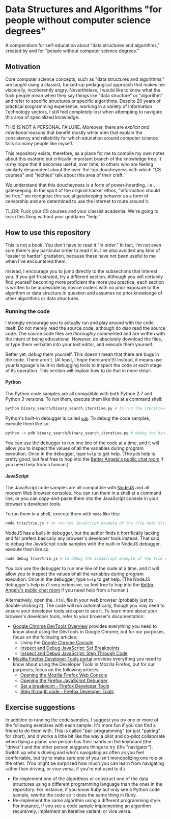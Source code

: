 # Data Structures and Algorithms "for people without computer science degrees"

A compendium for self-education about "data structures and algorithms," created by and for "people without computer science degrees."

## Motivation

Core computer science concepts, such as "data structures and algorithms," are taught using a classist, fucked-up pedagogical approach that makes me viscerally, incoherently angry. Nevertheless, I would like to know what the fuck people mean when they say things like "data structure" or "algorithm" and refer to specific structures or specific algorithms. Despite 20 years of practical programming experience, working in a variety of Information Technology sectors, I still feel completely lost when attempting to navigate this area of specialized knowledge.

THIS IS NOT A PERSONAL FAILURE. Moreover, there are *explicit and intentional* reasons that benefit mostly white men that explain the consistency and reliability for which education around computer science fails so many people like myself.

This repository exists, therefore, as a place for me to compile my own notes about this esoteric but critically important branch of the knowledge tree. It is my hope that it becomes useful, over time, to others who are feeling similarly despondent about the over-the-top doucheyness with which "CS courses" and "techies" talk about this area of their craft.

We understand that this doucheyness is a form of power-hoarding, i.e., gatekeeping. In the spirit of the original hacker ethos, "information should be free," we recognize this social gatekeeping behavior as a form of censorship and are determined to use the Internet to route around it.

TL;DR: Fuck your CS courses and your classist academia. We're going to learn this thing without your goddamn "help."

## How to use this repository

This is not a book. You don't have to read it "in order." In fact, I'm not even sure there's any particular order to read it in. I've also avoided any kind of "easier to harder" gradation, because these have not been useful to me when I've encountered them.

Instead, I encourage you to jump directly to the subsections that interest you. If you get frustrated, try a different section. Although you will certainly find yourself becoming more proficient the more you practice, each section is written to be accessible by novice coders with no prior exposure to the algorithm or data structure in question and assumes no prior knowledge of other algorithms or data structures.

### Running the code

I strongly encourage you to actually run and play around with the code itself. Do not merely read the source code, although do *also* read the source code. The source code files are *thoroughly* commented and are written with the intent of being educational. However, do absolutely download the files, or type them verbatim into your text editor, and execute them yourself.

Better yet, *debug* them yourself. This doesn't mean that there are bugs in the code. There aren't. (At least, I hope there aren't!) Instead, it means use your language's built-in debugging tools to inspect the code at each stage of its operation. This section will explain how to do that in more detail.

#### Python

The Python code samples are all compatible with both Python 2.7 and Python 3 versions. To run them, execute them like this at a command shell:

```sh
python binary_search/binary_search_iterative.py # to run the iterative implementation of the binary search algorithm example
```

Python's built-in debugger is called [`pdb`](https://docs.python.org/3/library/pdb.html). To debug the code samples, execute them like so:

```sh
python -m pdb binary_search/binary_search_iterative.py # debug the binary_search_iterative.py example
```

You can use the debugger to run one line of the code at a time, and it will allow you to inspect the values of all the variables during program execution. Once in the debugger, type `help` to get help. (The `pdb` help is pretty good, but feel free to hop into the [Better Angels's public chat room](https://gitter.im/betterangels/better-angels) if you need help from a human.)

#### JavaScript

The JavaScript code samples are all compatible with [NodeJS](https://nodejs.org/) and all modern Web browser consoles. You can run them in a shell at a command line, or you can copy-and-paste them into the JavaScript console in your browser's developer tools.

To run them in a shell, execute them with `node` like this:

```sh
node trie/trie.js # to run the JavaScript example of the trie data structure
```

NodeJS has a built-in debugger, but the author finds it horrifically lacking and far prefers basically any browser's developer tools instead. That said, to debug the JavaScript code samples with the built-in NodeJS debugger, execute them like so:

```sh
node debug trie/trie.js # to debug the JavaScript example of the trie data structure
```

You can use the debugger to run one line of the code at a time, and it will allow you to inspect the values of all the variables during program execution. Once in the debugger, type `help` to get help. (The NodeJS debugger's help isn't very extensive, so feel free to hop into the [Better Angels's public chat room](https://gitter.im/betterangels/better-angels) if you need help from a human.)

Alternatively, open the `.html` file in your web browser (probably just by double-clicking it). The code will run automatically, though you may need to ensure your developer tools are open to see it. To learn more about your browser's developer tools, refer to your browser's documentation:

* [Google Chrome DevTools Overview](https://developers.google.com/web/tools/chrome-devtools/) provides everything you need to know about using the DevTools in Google Chrome, but for our purposes, focus on the following articles:
  * Using the [Google Chrome Console](https://developers.google.com/web/tools/chrome-devtools/console/)
  * [Inspect and Debug JavaScript: Set Breakpoints](https://developers.google.com/web/tools/chrome-devtools/javascript/add-breakpoints)
  * [Inspect and Debug JavaScript: Step Through Code](https://developers.google.com/web/tools/chrome-devtools/javascript/step-code)
* [Mozilla Firefox Developer Tools portal](https://developer.mozilla.org/en-US/docs/Tools) provides everything you need to know about using the Developer Tools in Mozilla Firefox, but for our purposes, focus on the following articles:
  * [Opening the Mozilla Firefox Web Console](https://developer.mozilla.org/en-US/docs/Tools/Web_Console/Opening_the_Web_Console)
  * [Opening the Firefox JavaScript Debugger](https://developer.mozilla.org/en-US/docs/Tools/Debugger/How_to/Open_the_debugger)
  * [Set a breakpoint - Firefox Developer Tools](https://developer.mozilla.org/en-US/docs/Tools/Debugger/How_to/Set_a_breakpoint)
  * [Step through code - Firefox Developer Tools](https://developer.mozilla.org/en-US/docs/Tools/Debugger/How_to/Set_a_breakpoint)

## Exercise suggestions

In addition to running the code samples, I suggest you try one or more of the following exercises with each sample. It's more fun if you can find a friend to do them with. This is called "pair programming" (or just "pairing" for short), and it works a little bit like the way a pilot and co-pilot collaborate when flying a plane: one person has their hands on the keyboard (the "driver") and the other person suggests things to try (the "navigator"). Switch up who's driving and who's navigating as often as you feel comfortable, but try to make sure one of you isn't monopolizing one role or the other. (You might be surprised how much you can learn from navigating rather than driving, or vice versa, if you're not used to it.)

* Re-implement one of the algorithms or construct one of the data structures using a different programming language than the ones in the repository. For instance, if you know Ruby but only see a Python code sample, rewrite the code so it does the same thing in Ruby.
* Re-implement the same algorithm using a different programming style. For instance, if you see a code sample implementing an algorithm recursively, implement an iterative variant, or vice versa.
